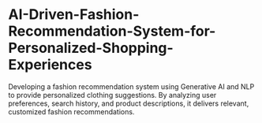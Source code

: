 # AI-Driven-Fashion-Recommendation-System-for-Personalized-Shopping-Experiences
Developing a fashion recommendation system using Generative AI and NLP to provide personalized clothing suggestions. By analyzing user preferences, search history, and product descriptions, it delivers relevant, customized fashion recommendations. 
